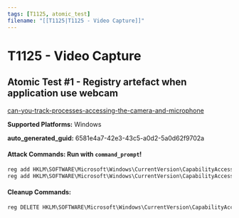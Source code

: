 ```yaml
---
tags: [T1125, atomic_test]
filename: "[[T1125|T1125 - Video Capture]]"
---
```

# T1125 - Video Capture

## Atomic Test #1 - Registry artefact when application use webcam
[can-you-track-processes-accessing-the-camera-and-microphone](https://svch0st.medium.com/can-you-track-processes-accessing-the-camera-and-microphone-7e6885b37072)

**Supported Platforms:** Windows


**auto_generated_guid:** 6581e4a7-42e3-43c5-a0d2-5a0d62f9702a






#### Attack Commands: Run with `command_prompt`! 


```cmd
reg add HKLM\SOFTWARE\Microsoft\Windows\CurrentVersion\CapabilityAccessManager\ConsentStore\webcam\NonPackaged\C:#Windows#Temp#atomic.exe /v LastUsedTimeStart /t REG_BINARY /d a273b6f07104d601 /f
reg add HKLM\SOFTWARE\Microsoft\Windows\CurrentVersion\CapabilityAccessManager\ConsentStore\webcam\NonPackaged\C:#Windows#Temp#atomic.exe /v LastUsedTimeStop /t REG_BINARY /d 96ef514b7204d601 /f
```

#### Cleanup Commands:
```cmd
reg DELETE HKLM\SOFTWARE\Microsoft\Windows\CurrentVersion\CapabilityAccessManager\ConsentStore\webcam\NonPackaged\C:#Windows#Temp#atomic.exe /f
```





<br/>
